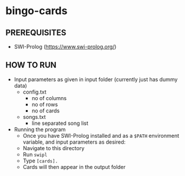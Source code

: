# bingo-cards

## PREREQUISITES
- SWI-Prolog (https://www.swi-prolog.org/)

## HOW TO RUN
- Input parameters as given in input folder (currently just has dummy data)
    - config.txt
        - no of columns
        - no of rows
        - no of cards
    - songs.txt
        - line separated song list
- Running the program
    - Once you have SWI-Prolog installed and as a `$PATH` environment variable, and input parameters as desired:
    - Navigate to this directory
    - Run `swipl`
    - Type `[cards].`
    - Cards will then appear in the output folder